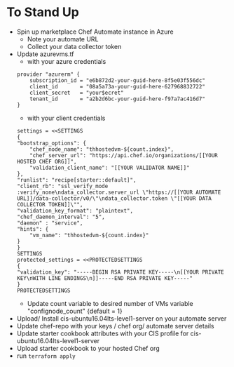 # To Stand Up

* Spin up marketplace Chef Automate instance in Azure
    * Note your automate URL
    * Collect your data collector token
* Update azurevms.tf
    * with your azure credentials
    ```
    provider "azurerm" {
        subscription_id = "e6b872d2-your-guid-here-8f5e03f556dc"
        client_id       = "08a5a73a-your-guid-here-627968832722"
        client_secret   = "your$ecret"
        tenant_id       = "a2b2d6bc-your-guid-here-f97a7ac416d7"
    }
    ```
    * with your client credentials
    ```
    settings = <<SETTINGS
    {
    "bootstrap_options": {
        "chef_node_name": "thhostedvm-${count.index}",
        "chef_server_url": "https://api.chef.io/organizations/[[YOUR HOSTED CHEF ORG]]",
        "validation_client_name": "[[YOUR VALIDATOR NAME]]"
    },
    "runlist": "recipe[starter::default]",
    "client_rb": "ssl_verify_mode :verify_none\ndata_collector.server_url \"https://[[YOUR AUTOMATE URL]]/data-collector/v0/\"\ndata_collector.token \"[[YOUR DATA COLLECTOR TOKEN]]\"",
    "validation_key_format": "plaintext",
    "chef_daemon_interval": "5",
    "daemon" : "service",
    "hints": {
        "vm_name": "thhostedvm-${count.index}"
    }
    }
    SETTINGS
    protected_settings = <<PROTECTEDSETTINGS
    {
    "validation_key": "-----BEGIN RSA PRIVATE KEY-----\n[[YOUR PRIVATE KEY\nWITH LINE ENDINGS\n]]-----END RSA PRIVATE KEY-----"
    }
    PROTECTEDSETTINGS
    ```
    * Update count variable to desired number of VMs variable "confignode_count" {default = 1}
* Upload/ Install cis-ubuntu16.04lts-level1-server on your automate server
* Update chef-repo with your keys / chef org/ automate server details
* Update starter cookbook attributes with your CIS profile for cis-ubuntu16.04lts-level1-server
* Upload starter cookbook to your hosted Chef org
* run `terraform apply`